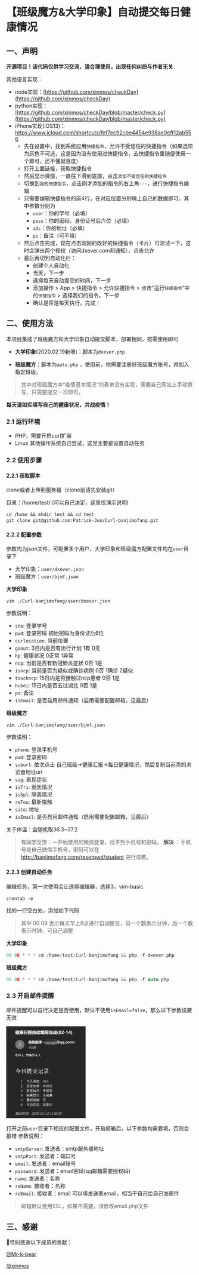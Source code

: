 # 【班级魔方&大学印象】自动提交每日健康情况

## 一、声明

**开源项目！该代码仅供学习交流，请合理使用，出现任何纠纷与作者无关**

其他语言实现：

- node实现：[https://github.com/xinmos/checkDay](https://github.com/xinmos/checkDay)
- python实现：[https://github.com/xinmos/checkDay/blob/master/check.py](https://github.com/xinmos/checkDay/blob/master/check.py)
- iPhone实现(iOS13)：https://www.icloud.com/shortcuts/fef7ec92cbe4454e938ae0eff12ab556
	- 先在设置中，找到系统应用`快捷指令`，允许不受信任的快捷指令（如果选项为灰色不可选，这是因为没有使用过快捷指令，去快捷指令里随便使用一个即可，还不懂就百度）
	- 打开上面链接，获取快捷指令
	- 然后显示弹窗，一直往下滑到底部，点击`添加不受信任的快捷指令`
	- 切换到`我的快捷指令`，点击刚才添加的指令的右上角`···`，进行快捷指令编辑
	- 只需要编辑快捷指令的前4行，在对应位置分别填上自己的数据即可，其中参数分别为
		- `user`：你的学号（必填）
		- `pass`：你的密码，身份证号后六位（必填）
		- `ads`：你的地址（必填）
		- `ps`：备注（可不填）
	- 然后点击完成，现在点击刚刚的改好的快捷指令（卡片）可测试一下，这时会弹出两个授权（访问dxever.com和通知），点击允许
	- 最后再切到自动化栏：
		- 创建个人自动化
		- 当天，下一步
		- 选择每天自动提交的时间，下一步
		- 添加操作 > App > 快捷指令 > 允许快捷指令 > 点击“运行`快捷指令`”中的`快捷指令` > 选择我们的指令，下一步
		- 确认是否是每天执行，完成！

## 二、使用方法

本项目集成了班级魔方和大学印象自动提交脚本，部署相同，按需使用即可

- **大学印象**(2020.02.19新增)：脚本为`dxever.php`

- **班级魔方**：脚本为`auto.php` ，使用前，你需要注册好班级魔方账号，并加入指定班级。

> 其中对班级魔方中“疫情基本情况”的表单没有实现，需要自己网站上手动填写，只需要提交一次即可。

**每天请如实填写自己的健康状况，共战疫情！**


### 2.1 运行环境

- PHP，需要开启curl扩展
- Linux  其他操作系统自己尝试，这里主要是设置自动任务

### 2.2 使用步骤

#### 2.2.1 获取脚本

clone或者上传到服务器（clone前请先安装git）

目录：/home/test/  (可以自己决定，这里仅演示说明)

```shell
cd /home && mkdir test && cd test
git clone git@github.com:Patrick-Jun/Curl-banjimofang.git
```

#### 2.2.2 配置参数

参数均为json文件，可配置多个用户，大学印象和班级魔方配置文件均在`user`目录下

- 大学印象：`user/dxever.json`
- 班级魔方：`user/bjmf.json`

**大学印象**
```shell
vim ./Curl-banjimofang/user/dxever.json
```
参数说明：
- `sno`:  登录学号
- `pwd`:  登录密码 初始密码为身份证后6位
- `curlocation`:  当前位置
- `goout`:  3日内是否有出行计划  1有 0无
- `hp`:  健康状况  0正常  1异常
- `ncp`:  当前是否有新冠肺炎症状  0否  1是
- `isncp`:  当前是否为疑似或确诊病例  0否  1确诊  2疑似
- `touchncp`:  15日内是否接触过ncp患者  0否  1是
- `hubei`:  15日内是否去过湖北  0否  1是
- `ps`:  备注
- `isEmail`:  是否启用邮件通知（启用需要配置邮箱，见最后）

**班级魔方**
```shell
vim ./Curl-banjimofang/user/bjmf.json
```
参数说明：
- `phone`:  登录手机号
- `pwd`:  登录密码
- `suburl`:  依次点击 自己班级->健康汇报->每日健康情况，然后复制当前页的浏览器地址url
- `sig`:  表现症状
- `isTri`:  就医情况
- `isSpl`:  隔离情况
- `reTou`:  最新接触
- `site`:  地址
- `isEmail`:  是否启用邮件通知（启用需要配置邮箱，见最后）

关于体温：会随机取36.3~37.2

> 有同学反馈：一开始使用的微信登录，找不到手机号和密码。 
> **解决** ：手机号是自己微信手机号，密码可以在 http://banjimofang.com/resetpwd/student 进行设置。


#### 2.2.3 创建自动任务

编辑任务，第一次使用会让选择编辑器，选择3，vim-basic

```shell
crontab -e
```

找的一行空白处，添加如下代码
> 其中 00 08 表示每天早上8点进行自动提交，前一个数表示分钟，后一个数表示时钟，可自己调整

**大学印象**
```c
00 08 * * * cd /home/test/Curl-banjimofang && php -f dxever.php
```

**班级魔方**
```c
00 08 * * * cd /home/test/Curl-banjimofang && php -f auto.php
```

### 2.3 开启邮件提醒

邮件提醒可以自行决定是否使用，默认不使用`isEmail=false`，那么以下参数设置无效

<img src="./imgs/email.png" alt="email" style="zoom:50%;" />

打开之前`user`目录下相应的配置文件，开启邮箱后，以下参数均需要填，否则会报错
参数说明：
- `smtpServer`:  发送者：smtp服务器地址
- `smtpPort`:  发送者：端口号
- `email`:  发送者：email账号
- `password`:  发送者：email密码(qq邮箱需要授权码)
- `name`:  发送者：名称
- `reName`:  接收者：名称
- `reEmail`:  接收者：email 可以填发送者email，相当于自己给自己发邮件

> 邮箱默认使用SSL，如果不需要，请修改email.php文件

## 三、感谢

📢特别感谢以下成员的贡献：

[@Mr-k-bear]( https://github.com/Mr-k-bear)

[@xinmos]( https://github.com/xinmos)
